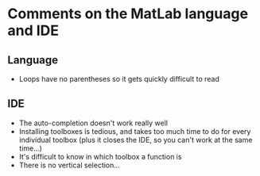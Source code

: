 # Comments on the MatLab language and IDE

## Language

- Loops have no parentheses so it gets quickly difficult to read

## IDE

- The auto-completion doesn't work really well
- Installing toolboxes is tedious, and takes too much time to do for every individual toolbox (plus it closes the IDE, so you can't work at the same time...)
- It's difficult to know in which toolbox a function is
- There is no vertical selection...
